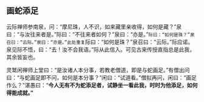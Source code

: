 ## 画蛇添足

云际禅师参南泉，问：“摩尼珠，人不识，如来藏里亲收得，如何是藏？”泉曰：“与汝往来者是。”际曰：“不往来者如何？”泉曰：“亦是。”`际曰：“如何是珠？”泉召曰：“云际。”泉曰：“亦是。”此处重复`际曰：“如何是珠？”泉召曰：“云际。”际应诺。泉见际不悟，曰：“去！汝不会我语。”际从此信入。可见古来传授直指总是此我，其余皆妄也。

灵鹫闲禅师上堂曰：“是汝诸人本分事，若教老僧道，即是与蛇画足。”有僧出问曰：“与蛇画足即不问，如何是本分事？”闲曰：“试道看。”僧拟再问，闲曰：“画足作么？”湛愚曰：“__今人无有不为蛇添足者，试静坐一看此我，时时为他添足，如何得能成就。”__
 